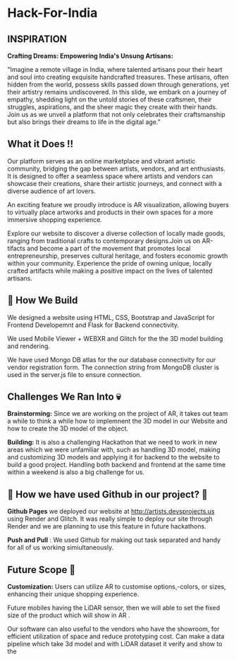 
# Hack-For-India





## INSPIRATION

**Crafting Dreams: Empowering India's Unsung Artisans:**

"Imagine a remote village in India, where talented artisans pour their heart and soul into creating exquisite handcrafted treasures. These artisans, often hidden from the world, possess skills passed down through generations, yet their artistry remains undiscovered. In this slide, we embark on a journey of empathy, shedding light on the untold stories of these craftsmen, their struggles, aspirations, and the sheer magic they create with their hands. Join us as we unveil a platform that not only celebrates their craftsmanship but also brings their dreams to life in the digital age."



## What it Does !!

Our platform serves as an online marketplace and vibrant artistic community, bridging the gap between artists, vendors, and art enthusiasts. It is designed to offer a seamless space where artists and vendors can showcase their creations, share their artistic journeys, and connect with a diverse audience of art lovers.


 An exciting feature we proudly introduce is AR visualization, allowing buyers to virtually place artworks and products in their own spaces for a more immersive shopping experience.

 Explore our website to discover a diverse collection of locally made goods, ranging from traditional crafts to contemporary designs.Join us on AR-tifacts and become a part of the movement that promotes local entrepreneurship, preserves cultural heritage, and fosters economic growth within your community. Experience the pride of owning unique, locally crafted artifacts while making a positive impact on the lives of talented artisans.
## 🔧 How We Build  

We designed a website using HTML, CSS, Bootstrap and JavaScript for Frontend Developemnt and Flask for Backend connectivity.

We used Mobile Viewer + WEBXR and Glitch for the the 3D  model building and rendering.


We have used Mongo DB atlas for the our database connectivity for our vendor registration form. The connection string from MongoDB cluster is used in the server.js file to ensure connection.
## Challenges We Ran Into 💀


**Brainstorming:** Since we are working on the project of AR, it takes out team a while to think a while how to implemnent the 3D model in our Website and how to create the 3D model of the object.

**Building:** It is also a challenging Hackathon that we need to work in new areas which we were unfamiliar with, such as handling 3D model, making and customizing 3D models and applying it for backend to the website to build a good project. Handling both backend and frontend at the same time within a weekend is also a big challenge for us.
## 🚀 How we have used Github in our project? 🚀

**Github Pages** we deployed our website at http://artists.devsprojects.us using Render and Glitch. It was really simple to deploy our site through Render and we are planning to use this feature in future hackathons.

**Push and Pull** : We used Github for making out task separated and handy for all of us working simiultaneously. 
## Future Scope 🔭

**Customization:** Users can utilize AR to customise options,-colors, or sizes, enhancing their unique shopping experience.

 Future mobiles having the LiDAR sensor, then we will able to set the fixed size of the product which will show in AR .
 
Our software can also useful to the vendors who have the showroom, for efficient utilization of space and reduce prototyping cost.
Can make a data pipeline which take 3d model and with LiDAR dataset it verify and show to the 

